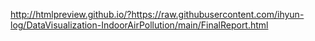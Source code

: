 http://htmlpreview.github.io/?https://raw.githubusercontent.com/ihyun-log/DataVisualization-IndoorAirPollution/main/FinalReport.html 
